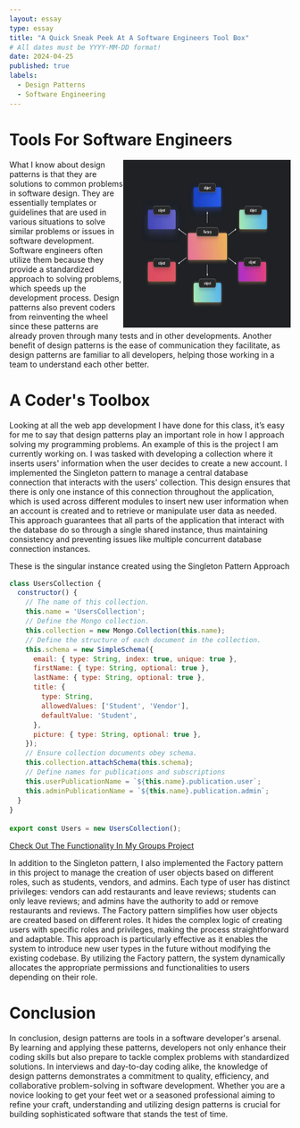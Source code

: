 ```yaml
---
layout: essay
type: essay
title: "A Quick Sneak Peek At A Software Engineers Tool Box"
# All dates must be YYYY-MM-DD format!
date: 2024-04-25
published: true
labels:
  - Design Patterns
  - Software Engineering
---
```

# Tools For Software Engineers
<img align="right" width="300" height="300" src="../img/designpattern.png" class="img-thumbnail">
What I know about design patterns is that they are solutions to common problems in software design. They are essentially templates or guidelines that are used in various situations to solve similar problems or issues in software development. Software engineers often utilize them because they provide a standardized approach to solving problems, which speeds up the development process. Design patterns also prevent coders from reinventing the wheel since these patterns are already proven through many tests and in other developments. Another benefit of design patterns is the ease of communication they facilitate, as design patterns are familiar to all developers, helping those working in a team to understand each other better.


# A Coder's Toolbox
Looking at all the web app development I have done for this class, it’s easy for me to say that design patterns play an important role in how I approach solving my programming problems. An example of this is the project I am currently working on. I was tasked with developing a collection where it inserts users' information when the user decides to create a new account. I implemented the Singleton pattern to manage a central database connection that interacts with the users' collection. This design ensures that there is only one instance of this connection throughout the application, which is used across different modules to insert new user information when an account is created and to retrieve or manipulate user data as needed. This approach guarantees that all parts of the application that interact with the database do so through a single shared instance, thus maintaining consistency and preventing issues like multiple concurrent database connection instances.

<div style="text-align:left">
<p> These is the singular instance created using the Singleton Pattern Approach</p>
</div>

```javascript
class UsersCollection {
  constructor() {
    // The name of this collection.
    this.name = 'UsersCollection';
    // Define the Mongo collection.
    this.collection = new Mongo.Collection(this.name);
    // Define the structure of each document in the collection.
    this.schema = new SimpleSchema({
      email: { type: String, index: true, unique: true },
      firstName: { type: String, optional: true },
      lastName: { type: String, optional: true },
      title: {
        type: String,
        allowedValues: ['Student', 'Vendor'],
        defaultValue: 'Student',
      },
      picture: { type: String, optional: true },
    });
    // Ensure collection documents obey schema.
    this.collection.attachSchema(this.schema);
    // Define names for publications and subscriptions
    this.userPublicationName = `${this.name}.publication.user`;
    this.adminPublicationName = `${this.name}.publication.admin`;
  }
}

export const Users = new UsersCollection();

```

<a href="https://foodiefinders.lol/"><i class="large github icon "></i>Check Out The Functionality In My Groups Project </a>


In addition to the Singleton pattern, I also implemented the Factory pattern in this project to manage the creation of user objects based on different roles, such as students, vendors, and admins. Each type of user has distinct privileges: vendors can add restaurants and leave reviews; students can only leave reviews; and admins have the authority to add or remove restaurants and reviews. The Factory pattern simplifies how user objects are created based on different roles. It hides the complex logic of creating users with specific roles and privileges, making the process straightforward and adaptable. This approach is particularly effective as it enables the system to introduce new user types in the future without modifying the existing codebase. By utilizing the Factory pattern, the system dynamically allocates the appropriate permissions and functionalities to users depending on their role.

# Conclusion
In conclusion, design patterns are tools in a software developer's arsenal. By learning and applying these patterns, developers not only enhance their coding skills but also prepare to tackle complex problems with standardized solutions. In interviews and day-to-day coding alike, the knowledge of design patterns demonstrates a commitment to quality, efficiency, and collaborative problem-solving in software development. Whether you are a novice looking to get your feet wet or a seasoned professional aiming to refine your craft, understanding and utilizing design patterns is crucial for building sophisticated software that stands the test of time.








